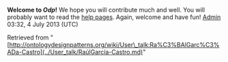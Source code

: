 __Welcome to _Odp_!__ We hope you will contribute much and well. 
You will probably want to read the [help pages](http://ontologydesignpatterns.org/wiki/Help:Contents "Help:Contents"). Again, welcome and have fun! [Admin](../User/ValentinaPresutti.md "User:ValentinaPresutti") 03:32, 4 July 2013 (UTC)





Retrieved from "[http://ontologydesignpatterns.org/wiki/User\_talk:Ra%C3%BAlGarc%C3%ADa-Castro](../User_talk/RaúlGarcía-Castro.md)"
